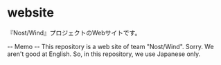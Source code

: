 # website
『Nost/Wind』プロジェクトのWebサイトです。

-- Memo --
 This repository is a web site of team "Nost/Wind".
 Sorry. We aren't good at English.
 So, in this repository, we use Japanese only.
